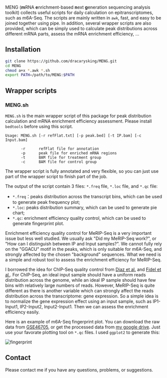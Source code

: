 
MENG (**m**RNA **e**nrichment-based **n**ext **g**eneration sequencing analysis toolkit) collects useful scripts for daily calculation on epitranscriptomes, such as m6A-Seq. The scripts are mainly written in `awk`, fast, and easy to be joined together using pipe. In addition, several wrapper scripts are also provided, which can be simply used to calculate peak distributions across different mRNA parts, assess the mRNA enrichment efficiency, ... 

## Installation
```bash
git clone https://github.com/dracarysking/MENG.git
cd MENG
chmod a+x *.awk *.sh
export PATH=/path/to/MENG:$PATH
```
## Wrapper scripts

### MENG.sh
`MENG.sh` is the main wrapper script of this package for peak distribution calculation and mRNA enrichment efficiency assessment. Please install `bedtools` before using this script.

```
Usage: MENG.sh [-r refFlat.txt] [-p peak.bed] [-t IP.bam] [-c Input.bam]

       -r      refFlat file for annotation
       -p      peak file for enriched mRNA regions
       -t      BAM file for treatment group
       -c      BAM file for control group
```
The wrapper script is fully annotated and very flexible, so you can just use part of the wrapper script to finish part of the job.

The output of the script contain 3 files: `*.freq` file, `*.loc` file, and `*.qc` file:
- `*.freq`：peaks distribution across the transcript bins, which can be used to generate peak frequency plot;
- `*.loc`: peaks distribution summary, which can be used to generate pie chart;
- `*.qc`: enrichment efficiency quality control, which can be used to generate fingerprint plot.

Enrichment efficiency quality control for MeRIP-Seq is a very important issue but less well studied. We usually ask "Did my MeRIP-Seq work?", or "How can I distinguish between IP and Input samples?". We cannot fully rely on the "GGACU" motif in the peaks, which is only suitable for m6A-Seq, and strongly affected by the chosen "background" sequences. What we need is a simple and robust tool to assess the enrichment efficiency for MeRIP-Seq.

I borrowed the idea for ChIP-Seq quality control from [Diaz et al.](https://github.com/songlab/chance/wiki/CHANCE-Manual#checking-the-strength-of-enrichment-in-the-ip) and [Fidel et al.](https://deeptools.readthedocs.io/en/latest/content/tools/plotFingerprint.html). For ChIP-Seq, an ideal input sample should have a uniform reads distribution across the genome, while an ideal IP sample should have few bins with relatively large numbers of reads. However, MeRIP-Seq is quite different as there is another variable which can strongly affect the reads distribution across the transcriptome: gene expression. So a simple idea is to normalize the gene expression effect using an input sample, such as IP1-Input1, IP2-Input2, Input2-Input1. Then we can assess the enrichment efficiency easily.

Here is an example of m6A-Seq fingerprint plot. You can download the raw data from [GSE46705](https://www.ncbi.nlm.nih.gov/geo/query/acc.cgi?acc=GSE46705), or get the processed data from [my google drive](https://drive.google.com/drive/folders/1CxDysblxT3GojH7RTn3naY7gxYqo5gKA?usp=sharing). Just use your favorate plotting tool on `*.qc` files. I used `ggplot2` to generate this:

![fingerprint](./blob/master/PNG_QC.png)

## Contact
Please contact me if you have any questions, problems, or suggestions.
